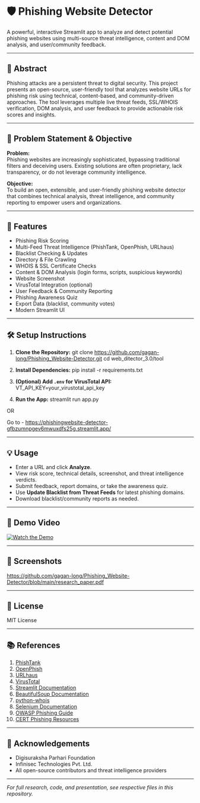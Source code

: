 # 🛡️ Phishing Website Detector

A powerful, interactive Streamlit app to analyze and detect potential phishing websites using multi-source threat intelligence, content and DOM analysis, and user/community feedback.

---

## 📑 Abstract

Phishing attacks are a persistent threat to digital security. This project presents an open-source, user-friendly tool that analyzes website URLs for phishing risk using technical, content-based, and community-driven approaches. The tool leverages multiple live threat feeds, SSL/WHOIS verification, DOM analysis, and user feedback to provide actionable risk scores and insights.

---

## 🎯 Problem Statement & Objective

**Problem:**  
Phishing websites are increasingly sophisticated, bypassing traditional filters and deceiving users. Existing solutions are often proprietary, lack transparency, or do not leverage community intelligence.

**Objective:**  
To build an open, extensible, and user-friendly phishing website detector that combines technical analysis, threat intelligence, and community reporting to empower users and organizations.

---

## 🚀 Features

- Phishing Risk Scoring
- Multi-Feed Threat Intelligence (PhishTank, OpenPhish, URLhaus)
- Blacklist Checking & Updates
- Directory & File Crawling
- WHOIS & SSL Certificate Checks
- Content & DOM Analysis (login forms, scripts, suspicious keywords)
- Website Screenshot
- VirusTotal Integration (optional)
- User Feedback & Community Reporting
- Phishing Awareness Quiz
- Export Data (blacklist, community votes)
- Modern Streamlit UI

---

## 🛠️ Setup Instructions

1. **Clone the Repository:**
git clone https://github.com/gagan-long/Phishing_Website-Detector.git
cd web_ditector_3.0/tool

2. **Install Dependencies:**
pip install -r requirements.txt

3. **(Optional) Add `.env` for VirusTotal API:**
VT_API_KEY=your_virustotal_api_key

4. **Run the App:**
streamlit run app.py

OR

Go to - https://phishingwebsite-detector-gfbzumnpgev6mwuxdfs25g.streamlit.app/

---

## 💡 Usage

- Enter a URL and click **Analyze**.
- View risk score, technical details, screenshot, and threat intelligence verdicts.
- Submit feedback, report domains, or take the awareness quiz.
- Use **Update Blacklist from Threat Feeds** for latest phishing domains.
- Download blacklist/community reports as needed.

---

## 🎥 Demo Video

[![Watch the Demo](https://img.shields.io/badge/YouTube-Demo%20Video-red?logo=youtube)](https://youtu.be/syWq5gx05mE)

---

## 📸 Screenshots

https://github.com/gagan-long/Phishing_Website-Detector/blob/main/research_paper.pdf

---

## 📄 License

MIT License

---

## 📚 References

1. [PhishTank](https://phishtank.org/)
2. [OpenPhish](https://openphish.com/)
3. [URLhaus](https://urlhaus.abuse.ch/)
4. [VirusTotal](https://www.virustotal.com/)
5. [Streamlit Documentation](https://docs.streamlit.io/)
6. [BeautifulSoup Documentation](https://www.crummy.com/software/BeautifulSoup/bs4/doc/)
7. [python-whois](https://pypi.org/project/python-whois/)
8. [Selenium Documentation](https://www.selenium.dev/documentation/)
9. [OWASP Phishing Guide](https://owasp.org/www-community/phishing)
10. [CERT Phishing Resources](https://www.cert.org/)

---

## 🙏 Acknowledgements

- Digisuraksha Parhari Foundation
- Infinisec Technologies Pvt. Ltd.
- All open-source contributors and threat intelligence providers

---

*For full research, code, and presentation, see respective files in this repository.*
